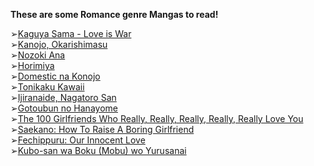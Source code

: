 **These are some Romance genre Mangas to read!**

➢[Kaguya Sama - Love is War](https://anilist.co/manga/86635)\
➢[Kanojo, Okarishimasu](https://anilist.co/manga/99943)\
➢[Nozoki Ana](https://anilist.co/manga/51419)\
➢[Horimiya](https://anilist.co/manga/72451)\
➢[Domestic na Konojo](https://anilist.co/manga/85802)\
➢[Tonikaku Kawaii](https://anilist.co/manga/101177)\
➢[Ijiranaide, Nagatoro San](https://anilist.co/manga/100664)\
➢[Gotoubun no Hanayome](https://anilist.co/manga/98672)\
➢[The 100 Girlfriends Who Really, Really, Really, Really, Really Love You](https://anilist.co/manga/114416)\
➢[Saekano: How To Raise A Boring Girlfriend](https://anilist.co/manga/81309)\
➢[Fechippuru: Our Innocent Love](https://anilist.co/manga/106474)\
➢[Kubo-san wa Boku (Mobu) wo Yurusanai](https://anilist.co/manga/112981)
